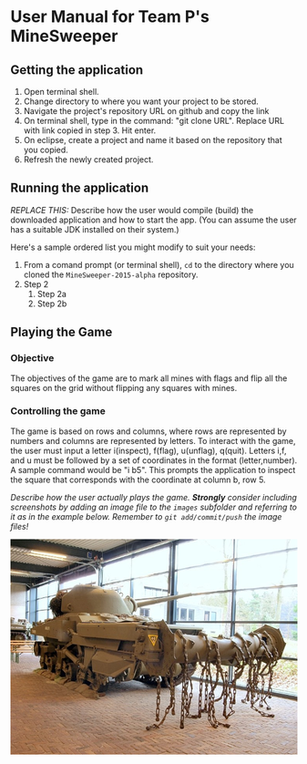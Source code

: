 User Manual for Team P's MineSweeper
===

## Getting the application
1. Open terminal shell.
2. Change directory to where you want your project to be stored.
3. Navigate the project's repository URL on github and copy the link
4. On terminal shell, type in the command: "git clone URL". Replace URL with link copied in step 3. Hit enter.
5. On eclipse, create a project and name it based on the repository that you copied.
6. Refresh the newly created project.

## Running the application
*REPLACE THIS:* Describe how the user would compile (build) the downloaded application and how to start the app.  (You can assume the user has a suitable JDK installed on their system.)

Here's a sample ordered list you might modify to suit your needs:

1.  From a comand prompt (or terminal shell), `cd` to the directory where you cloned the `MineSweeper-2015-alpha` repository.
2.  Step 2
	1.  Step 2a
	2.  Step 2b


## Playing the Game
### Objective
The objectives of the game are to mark all mines with flags and flip all the squares on the grid without flipping any squares with mines. 
### Controlling the game
The game is based on rows and columns, where rows are represented by numbers and columns are represented by letters. To interact with the game, the user must input a letter i(inspect), f(flag), u(unflag), q(quit). Letters i,f, and u must be followed by a set of coordinates in the format (letter,number). A sample command would be "i b5". This prompts the application to inspect the square that corresponds with the coordinate at column b, row 5.

*Describe how the user actually plays the game.  **Strongly** consider including screenshots by adding an image file to the `images` subfolder and referring to it as in the example below.  Remember to `git add/commit/push` the image files!*

![alt text](images/military-minesweeper.jpg)


